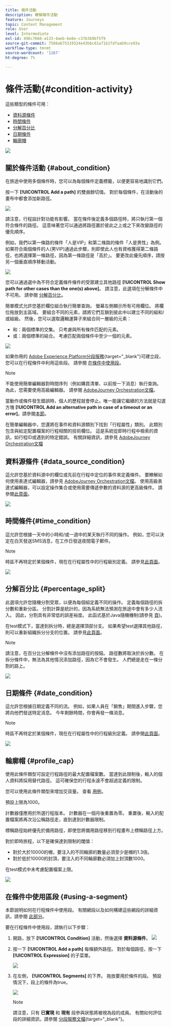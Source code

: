```yaml
---
title: 條件活動
description: 瞭解條件活動
feature: Journeys
topic: Content Management
role: User
level: Intermediate
exl-id: 496c7666-a133-4aeb-be8e-c37b3b9bf5f9
source-git-commit: 7588a675319324e43bbc61a71b1fdfaab9cce93a
workflow-type: tm+mt
source-wordcount: '1167'
ht-degree: 7%

---
```


# 條件活動{#condition-activity}

這些類型的條件可用：

* [資料源條件](#data_source_condition)
* [時間條件](#time_condition)
* [分解百分比](#percentage_split)
* [日期條件](#date_condition)
* [輪廓帽](#profile_cap)

![](../assets/journey49.png)

## 關於條件活動 {#about_condition}

在旅途中使用多個條件時，您可以為每個條件定義標籤，以便更容易地識別它們。

按一下 **[!UICONTROL Add a path]** 的雙曲餘切值。 對於每個條件，在活動後的畫布中都會添加新路徑。

![](../assets/journey47.png)

請注意，行程設計對功能有影響。 當在條件後定義多個路徑時，將只執行第一個符合條件的路徑。 這意味著您可以通過將路徑置於彼此之上或之下來改變路徑的優先順序。

例如，我們以第一條路的條件「人是VIP」和第二條路的條件「人是男性」為例。 如果符合兩個條件的人(男VIP)通過此步驟，則即使此人也有資格獲得第二條路徑，也將選擇第一條路徑，因為第一條路徑是「高於」。 要更改此優先順序，請按另一個垂直順序移動活動。

![](../assets/journey48.png)

您可以通過選中為不符合定義條件條件的受眾建立其他路徑 **[!UICONTROL Show path for other cases than the one(s) above]**。 請注意，此選項在分解條件中不可用。 請參閱 [分解百分比](#percentage_split)。

簡單模式允許您基於欄位組合執行簡單查詢。 螢幕左側顯示所有可用欄位。 將欄位拖放到主區域。 要組合不同的元素，請將它們互鎖到彼此中以建立不同的組和/或組級。 然後，您可以選取邏輯運算子來組合同一層級的元素：

* 和：兩個標準的交集。 只考慮與所有條件匹配的元素。
* 或：兩個標準的結合。 考慮匹配兩個條件中至少一個的元素。

![](../assets/journey64.png)

如果你用的 [Adobe Experience Platform分段服務](https://experienceleague.adobe.com/docs/experience-platform/segmentation/home.html){target=&quot;_blank&quot;}可建立段，您可以在行程條件中利用這些段。 請參閱 [在條件中使用段](../building-journeys/condition-activity.md#using-a-segment)。


>[!NOTE]
>
>不能使用簡單編輯器對時間序列（例如購買清單、以前按一下消息）執行查詢。 為此，您需要使用高級編輯器。 請參閱 [AdobeJourney Orchestration文檔](expression/expressionadvanced.md)。

當動作或條件發生錯誤時，個人的歷程就會停止。唯一能讓它繼續的方法就是勾選方塊 **[!UICONTROL Add an alternative path in case of a timeout or an error]**。請參閱[本節](../building-journeys/using-the-journey-designer.md#paths)。

在簡單編輯器中，您還將在事件和資料源類別下找到「行程屬性」類別。 此類別包含與給定配置檔案的行程相關的技術欄位。 這是系統從即時行程中檢索的資訊，如行程ID或遇到的特定錯誤。 有關詳細資訊，請參見 [AdobeJourney Orchestration文檔](expression/journey-properties.md)

## 資料源條件 {#data_source_condition}

這允許您基於資料源中的欄位或先前在行程中定位的事件來定義條件。 要瞭解如何使用表達式編輯器，請參見 [AdobeJourney Orchestration文檔](expression/expressionadvanced.md)。 使用高級表達式編輯器，可以設定操作集合或使用需要傳遞參數的資料源的更高級條件。 請參閱[此頁面](../datasource/external-data-sources.md)。

![](../assets/journey50.png)

## 時間條件{#time_condition}

這允許您根據一天中的小時和/或一週中的某天執行不同的操作。 例如，您可以決定在白天發送SMS消息，在工作日發送夜間電子郵件。

>[!NOTE]
>
>時區不再特定於某個條件，現在在行程屬性中的行程級別定義。 請參見[此頁面](../building-journeys/timezone-management.md)。

![](../assets/journey51.png)

## 分解百分比 {#percentage_split}

此選項允許您隨機分割受眾，以便為每個組定義不同的操作。 定義每個路徑的拆分數和重新分區。 分割計算是統計的，因為系統無法預測在旅途中會有多少人流入。 因此，分割具有非常低的誤差裕度。 此函式基於Java隨機機制(請參見 [頁](https://docs.oracle.com/javase/7/docs/api/java/util/Random.html))。

在test模式下，當達到拆分時，總是選擇頂部分支。 如果希望test選擇其他路徑，則可以重新組織拆分分支的位置。 請參見[此頁面](../building-journeys/testing-the-journey.md)。

>[!NOTE]
>
>請注意，在百分比分解條件中沒有添加路徑的按鈕。 路徑數將取決於拆分數。 在拆分條件中，無法為其他情況添加路徑，因為它不會發生。 人們總是走在一條分割的路上。

![](../assets/journey52.png)

## 日期條件 {#date_condition}

這允許您根據日期定義不同的流。 例如，如果人員在「銷售」期間進入步驟，您將向他們發送特定消息。 今年剩餘時間，你會再發一條消息。

>[!NOTE]
>
>時區不再特定於某個條件，現在在行程屬性中的行程級別定義。 請參閱[此頁面](../building-journeys/timezone-management.md)。

![](../assets/journey53.png)

## 輪廓帽 {#profile_cap}

使用此條件類型可設定行程路徑的最大配置檔案數。 當達到此限制後，輸入的個人資料將採用替代路徑。 這可確保您的行程永遠不會超過定義的限制。

您可以使用此條件類型來增加交貨量。 查看 [用例](ramp-up-deliveries-uc.md)。

預設上限為1000。

計數器僅應用於所選行程版本。 計數器在一個月後重置為零。 重置後，輸入的配置檔案將再次沿公稱路徑走，直到達到計數器限制。

標稱路徑始終優先於備用路徑，即使您將備用路徑移到行程畫布上標稱路徑上方。

對於即時旅程，以下是確保達到限制的閾值：

* 對於大於10000的帽，要注入的不同輪廓的數量必須至少是帽的1.3倍。
* 對於低於10000的封頂，要注入的不同輪廓數必須加上封頂數1000。

在test模式中未考慮配置檔案上限。

![](../assets/profile-cap-condition.png)

## 在條件中使用區段 {#using-a-segment}

本節說明如何在行程條件中使用段。 有關網段以及如何構建這些網段的詳細資訊，請參閱 [此部分](../segment/about-segments.md)。

要在行程條件中使用段，請執行以下步驟：

1. 開路，放下 **[!UICONTROL Condition]** 活動，然後選擇 **資料源條件**。
   ![](../assets/journey47.png)

1. 按一下 **[!UICONTROL Add a path]** 每條額外路徑。 對於每個路徑，按一下 **[!UICONTROL Expression]** 的子菜單。

   ![](../assets/segment3.png)

1. 在左側， **[!UICONTROL Segments]** 的下界。 拖放要用於條件的段。 預設情況下，段上的條件為true。

   ![](../assets/segment4.png)

   >[!NOTE]
   >
   >請注意，只有 **已實現** 和 **現有** 段參與狀態將被視為段的成員。 有關如何評估段的詳細資訊，請參閱 [分段服務文檔](https://experienceleague.adobe.com/docs/experience-platform/segmentation/tutorials/evaluate-a-segment.html#interpret-segment-results){target=&quot;_blank&quot;}。
